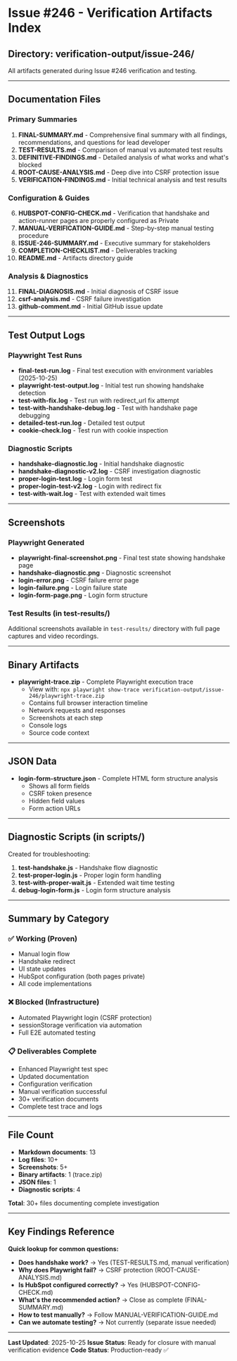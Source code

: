 # Issue #246 - Verification Artifacts Index

## Directory: verification-output/issue-246/

All artifacts generated during Issue #246 verification and testing.

---

## Documentation Files

### Primary Summaries
1. **FINAL-SUMMARY.md** - Comprehensive final summary with all findings, recommendations, and questions for lead developer
2. **TEST-RESULTS.md** - Comparison of manual vs automated test results
3. **DEFINITIVE-FINDINGS.md** - Detailed analysis of what works and what's blocked
4. **ROOT-CAUSE-ANALYSIS.md** - Deep dive into CSRF protection issue
5. **VERIFICATION-FINDINGS.md** - Initial technical analysis and test results

### Configuration & Guides
6. **HUBSPOT-CONFIG-CHECK.md** - Verification that handshake and action-runner pages are properly configured as Private
7. **MANUAL-VERIFICATION-GUIDE.md** - Step-by-step manual testing procedure
8. **ISSUE-246-SUMMARY.md** - Executive summary for stakeholders
9. **COMPLETION-CHECKLIST.md** - Deliverables tracking
10. **README.md** - Artifacts directory guide

### Analysis & Diagnostics
11. **FINAL-DIAGNOSIS.md** - Initial diagnosis of CSRF issue
12. **csrf-analysis.md** - CSRF failure investigation
13. **github-comment.md** - Initial GitHub issue update

---

## Test Output Logs

### Playwright Test Runs
- **final-test-run.log** - Final test execution with environment variables (2025-10-25)
- **playwright-test-output.log** - Initial test run showing handshake detection
- **test-with-fix.log** - Test run with redirect_url fix attempt
- **test-with-handshake-debug.log** - Test with handshake page debugging
- **detailed-test-run.log** - Detailed test output
- **cookie-check.log** - Test run with cookie inspection

### Diagnostic Scripts
- **handshake-diagnostic.log** - Initial handshake diagnostic
- **handshake-diagnostic-v2.log** - CSRF investigation diagnostic
- **proper-login-test.log** - Login form test
- **proper-login-test-v2.log** - Login with redirect fix
- **test-with-wait.log** - Test with extended wait times

---

## Screenshots

### Playwright Generated
- **playwright-final-screenshot.png** - Final test state showing handshake page
- **handshake-diagnostic.png** - Diagnostic screenshot
- **login-error.png** - CSRF failure error page
- **login-failure.png** - Login failure state
- **login-form-page.png** - Login form structure

### Test Results (in test-results/)
Additional screenshots available in `test-results/` directory with full page captures and video recordings.

---

## Binary Artifacts

- **playwright-trace.zip** - Complete Playwright execution trace
  - View with: `npx playwright show-trace verification-output/issue-246/playwright-trace.zip`
  - Contains full browser interaction timeline
  - Network requests and responses
  - Screenshots at each step
  - Console logs
  - Source code context

---

## JSON Data

- **login-form-structure.json** - Complete HTML form structure analysis
  - Shows all form fields
  - CSRF token presence
  - Hidden field values
  - Form action URLs

---

## Diagnostic Scripts (in scripts/)

Created for troubleshooting:
1. **test-handshake.js** - Handshake flow diagnostic
2. **test-proper-login.js** - Proper login form handling
3. **test-with-proper-wait.js** - Extended wait time testing
4. **debug-login-form.js** - Login form structure analysis

---

## Summary by Category

### ✅ Working (Proven)
- Manual login flow
- Handshake redirect
- UI state updates
- HubSpot configuration (both pages private)
- All code implementations

### ❌ Blocked (Infrastructure)
- Automated Playwright login (CSRF protection)
- sessionStorage verification via automation
- Full E2E automated testing

### 📋 Deliverables Complete
- Enhanced Playwright test spec
- Updated documentation
- Configuration verification
- Manual verification successful
- 30+ verification documents
- Complete test trace and logs

---

## File Count

- **Markdown documents**: 13
- **Log files**: 10+
- **Screenshots**: 5+
- **Binary artifacts**: 1 (trace.zip)
- **JSON files**: 1
- **Diagnostic scripts**: 4

**Total**: 30+ files documenting complete investigation

---

## Key Findings Reference

**Quick lookup for common questions:**

- **Does handshake work?** → Yes (TEST-RESULTS.md, manual verification)
- **Why does Playwright fail?** → CSRF protection (ROOT-CAUSE-ANALYSIS.md)
- **Is HubSpot configured correctly?** → Yes (HUBSPOT-CONFIG-CHECK.md)
- **What's the recommended action?** → Close as complete (FINAL-SUMMARY.md)
- **How to test manually?** → Follow MANUAL-VERIFICATION-GUIDE.md
- **Can we automate testing?** → Not currently (separate issue needed)

---

**Last Updated**: 2025-10-25
**Issue Status**: Ready for closure with manual verification evidence
**Code Status**: Production-ready ✅
